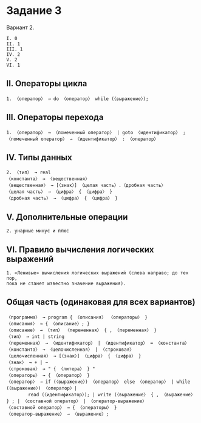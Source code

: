 # Задание 3

Вариант 2.

```text
I. 0
II. 1
III. 1
IV. 2
V. 2
VI. 1
```

## II. Операторы цикла

```text
1. 〈оператор〉 → do 〈оператор〉 while (〈выражение〉);
```

## III. Операторы перехода

```text
1. 〈оператор〉 → 〈помеченный оператор〉 | goto 〈идентификатор〉 ;
〈помеченный оператор〉 → 〈идентификатор〉 : 〈оператор〉
```

## IV. Типы данных

```text
2. 〈тип〉 → real
〈константа〉 → 〈вещественная〉
〈вещественная〉 → [〈знак〉] 〈целая часть〉.〈дробная часть〉
〈целая часть〉 → 〈цифра〉 { 〈цифра〉 }
〈дробная часть〉 → 〈цифра〉 { 〈цифра〉 }
```

## V. Дополнительные операции

```text
2. унарные минус и плюс
```

## VI. Правило вычисления логических выражений

```text
1. «Ленивые» вычисления логических выражений (слева направо; до тех пор,
пока не станет известно значение выражения).
```

## Общая часть (одинаковая для всех вариантов)

```text
〈программа〉 → program { 〈описания〉 〈операторы〉 }
〈описания〉 → { 〈описание〉; }
〈описание〉 → 〈тип〉 〈переменная〉 { , 〈переменная〉 }
〈тип〉 → int | string
〈переменная〉 → 〈идентификатор〉 | 〈идентификатор〉 = 〈константа〉
〈константа〉 → 〈целочисленная〉 | 〈строковая〉
〈целочисленная〉 → [〈знак〉] 〈цифра〉 { 〈цифра〉 }
〈знак〉 → + | −
〈строковая〉 → " { 〈литера〉 } "
〈операторы〉 → { 〈оператор〉 }
〈оператор〉 → if (〈выражение〉) 〈оператор〉 else 〈оператор〉 | while (〈выражение〉) 〈оператор〉| 
        read (〈идентификатор〉); | write (〈выражение〉 { , 〈выражение〉 } ; | 〈составной оператор〉 | 〈оператор-выражение〉
〈составной оператор〉 → { 〈операторы〉 }
〈оператор-выражение〉 → 〈выражение〉;
```
